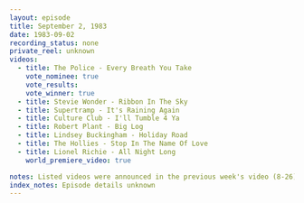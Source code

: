 ```yaml
---
layout: episode
title: September 2, 1983
date: 1983-09-02
recording_status: none
private_reel: unknown 
videos:
  - title: The Police - Every Breath You Take
    vote_nominee: true
    vote_results:
    vote_winner: true
  - title: Stevie Wonder - Ribbon In The Sky
  - title: Supertramp - It's Raining Again
  - title: Culture Club - I'll Tumble 4 Ya
  - title: Robert Plant - Big Log
  - title: Lindsey Buckingham - Holiday Road
  - title: The Hollies - Stop In The Name Of Love
  - title: Lionel Richie - All Night Long
    world_premiere_video: true

notes: Listed videos were announced in the previous week's video (8-26).  
index_notes: Episode details unknown 
---
```


